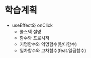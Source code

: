 # 학습계획

* useEffect와 onClick
  - 콜스택 설명
  - 함수와 프로시저
  - 기명함수와 익명함수(람다함수)
  - 일차함수와 고차함수(feat.일급함수)  
